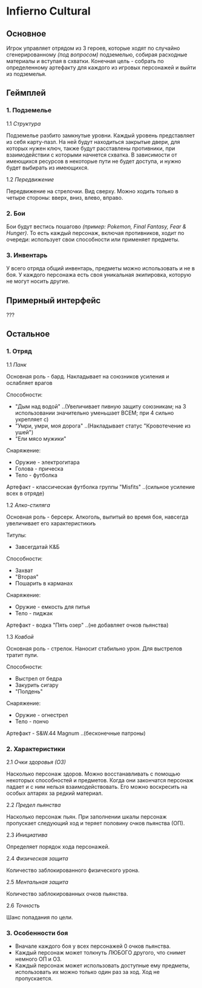 # Infierno Cultural

## Основное

Игрок управляет отрядом из 3 героев, которые ходят по случайно сгенерированному *(под вопросом)* подземелью, собирая 
расходные материалы и вступая в схватки. Конечная цель - собрать по определенному артефакту 
для каждого из игровых персонажей и выйти из подземелья.

## Геймплей

### 1. Подземелье

1.1 *Структура*

Подземелье разбито замкнутые уровни. Каждый уровень представляет из себя карту-пазл. На ней будут 
находиться закрытые двери, для которых нужен ключ, также будут расставлены противники, при взаимодействии
с которыми начнется схватка. В зависимости от имеющихся ресурсов в некоторые пути не будет доступа, 
и нужно будет выбирать из имеющихся.

1.2 *Передвижение*

Передвижение на стрелочки. Вид сверху. Можно ходить только в четыре стороны: вверх, вниз, влево, вправо.

### 2. Бои

Бои будут вестись пошагово *(пример: Pokemon, Final Fantasy, Fear & Hunger)*. То есть каждый персонаж, включая противников,
ходит по очереди: использует свои способности или применяет предметы.

### 3. Инвентарь

У всего отряда общий инвентарь, предметы можно использовать и не в боя. У каждого персонажа есть своя уникальная
экипировка, которую не могут носить другие.

## Примерный интерфейс

???

## Остальное

### 1. Отряд

1.1 *Панк*

Основная роль - бард. Накладывает на союзников усиления и ослабляет врагов

Способности:

- "Дым над водой" ..(Увеличивает пивную защиту союзникам; на 3 использовании значительно уменьшает ВСЕМ; при 4 сильно укрепляет с)
- "Умри, умри, моя дорога" ..(Накладывает статус "Кровотечение из ушей")
- "Ели мясо мужики"

Снаряжение:

- Оружие - электрогитара
- Голова - прическа
- Тело - футболка

Артефакт - классическая футболка группы "Misfits" ..(сильное усиление всех в отряде)

1.2 *Алко-стиляга*

Основная роль - берсерк. Алкоголь, выпитый во время боя, навсегда увеличивает его характеристикиъ

Титулы:

- Завсегдатай К&Б

Способности:

- Захват
- "Вторая"
- Пошарить в карманах

Снаряжение:

- Оружие - емкость для питья
- Тело - пиджак

Артефакт - водка "Пять озер" ..(не добавляет очков пьянства)

1.3 *Ковбой*

Основная роль - стрелок. Наносит стабильно урон. Для выстрелов тратит пули.

Способности:

- Выстрел от бедра
- Закурить сигару
- "Полдень"

Снаряжение:

- Оружие - огнестрел
- Тело - пончо

Артефакт - S&W.44 Magnum ..(бесконечные патроны)

### 2. Характеристики

2.1 *Очки здоровья (ОЗ)*

Насколько персонаж здоров. Можно восстанавливать с помощью некоторых способностей и предметов.
Когда они закончатся персонаж падает и с ним нельзя взаимодействовать. Его можно воскресить 
на особых алтарях за редкий материал.

2.2 *Предел пьянства*

Насколько персонаж пьян. При заполнении шкалы персонаж пропускает следующий ход и теряет половину очков пьянства (ОП).

2.3 *Инициатива*

Определяет порядок хода персонажей.

2.4 *Физическая защита*

Количество заблокированного физического урона.

2.5 *Ментальная защита*

Количество заблокированных очков пьянства.

2.6 *Точность*

Шанс попадания по цели.

### 3. Особенности боя

- Вначале каждого боя у всех персонажей 0 очков пьянства.
- Каждый персонаж может толкнуть ЛЮБОГО другого, что снимет немного ОП и ОЗ.
- Каждый персонаж может использовать доступные ему предметы, использовать их можно только один раз за ход. Ход не пропускается.
